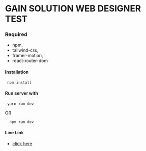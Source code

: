 # GAIN SOLUTION WEB DESIGNER TEST

### Required
- npm,
- tailwind-css,
- framer-motion,
-  react-router-dom

#### Installation
```
 npm install
```
#### Run server with 
```
 yarn run dev
```
OR
```
  npm run dev
```

#### Live Link
- [click here ](https://gain-test-iota.vercel.app/) 